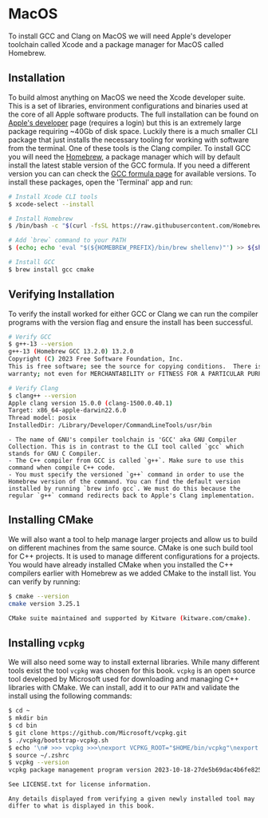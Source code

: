 # MacOS

To install GCC and Clang on MacOS we will need Apple's developer toolchain called Xcode and a package manager for MacOS called Homebrew.

## Installation

To build almost anything on MacOS we need the Xcode developer suite. This is a set of libraries, environment configurations and binaries used at the core of all Apple software products. The full installation can be found on [Apple's developer](https://developer.apple.com/download/) page (requires a login) but this is an extremely large package requiring ~40Gb of disk space. Luckily there is a much smaller CLI package that just installs the necessary tooling for working with software from the terminal. One of these tools is the Clang compiler. To install GCC you will need the [Homebrew](https://brew.sh), a package manager which will by default install the latest stable version of the GCC formula. If you need a different version you can can check the [GCC formula page](https://formulae.brew.sh/formula/gcc#default) for available versions. To install these packages, open the 'Terminal' app and run:

```sh
# Install Xcode CLI tools
$ xcode-select --install

# Install Homebrew
$ /bin/bash -c "$(curl -fsSL https://raw.githubusercontent.com/Homebrew/install/HEAD/install.sh)"

# Add `brew` command to your PATH
$ (echo; echo 'eval "$(${HOMEBREW_PREFIX}/bin/brew shellenv)"') >> ${shell_profile}

# Install GCC
$ brew install gcc cmake
```

## Verifying Installation

To verify the install worked for either GCC or Clang we can run the compiler programs with the version flag and ensure the install has been successful.

```sh
# Verify GCC
$ g++-13 --version
g++-13 (Homebrew GCC 13.2.0) 13.2.0
Copyright (C) 2023 Free Software Foundation, Inc.
This is free software; see the source for copying conditions.  There is NO
warranty; not even for MERCHANTABILITY or FITNESS FOR A PARTICULAR PURPOSE.

# Verify Clang
$ clang++ --version
Apple clang version 15.0.0 (clang-1500.0.40.1)
Target: x86_64-apple-darwin22.6.0
Thread model: posix
InstalledDir: /Library/Developer/CommandLineTools/usr/bin
```

```admonish note
- The name of GNU's compiler toolchain is 'GCC' aka GNU Compiler Collection. This is in contrast to the CLI tool called `gcc` which stands for GNU C Compiler.
- The C++ compiler from GCC is called `g++`. Make sure to use this command when compile C++ code.
- You must specify the versioned `g++` command in order to use the Homebrew version of the command. You can find the default version installed by running `brew info gcc`. We must do this because the regular `g++` command redirects back to Apple's Clang implementation.
```

## Installing CMake

We will also want a tool to help manage larger projects and allow us to build on different machines from the same source. CMake is one such build tool for C++ projects. It is used to manage different configurations for a projects. You would have already installed CMake when you installed the C++ compilers earlier with Homebrew as we added CMake to the install list. You can verify by running:

```sh
$ cmake --version
cmake version 3.25.1

CMake suite maintained and supported by Kitware (kitware.com/cmake).
```

## Installing `vcpkg`

We will also need some way to install external libraries. While many different tools exist the tool `vcpkg` was chosen for this book. `vcpkg` is an open source tool developed by Microsoft used for downloading and managing C++ libraries with CMake. We can install, add it to our `PATH` and validate the install using the following commands:

```sh
$ cd ~
$ mkdir bin
$ cd bin
$ git clone https://github.com/Microsoft/vcpkg.git
$ ./vcpkg/bootstrap-vcpkg.sh
$ echo '\n# >>> vcpkg >>>\nexport VCPKG_ROOT="$HOME/bin/vcpkg"\nexport PATH="$VCPKG_ROOT:$PATH"\n# <<< vcpkg <<<\n' >> ~/.zshrc
$ source ~/.zshrc
$ vcpkg --version
vcpkg package management program version 2023-10-18-27de5b69dac4b6fe8259d283cd4011e6d20a84ce

See LICENSE.txt for license information.
```

```admonish note
Any details displayed from verifying a given newly installed tool may differ to what is displayed in this book.
```
